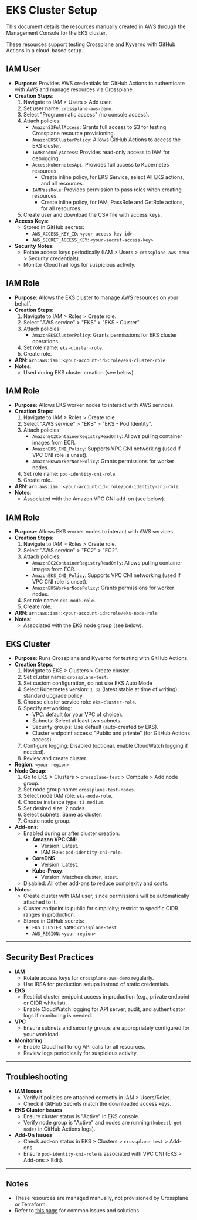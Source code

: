 # EKS Cluster Setup

This document details the resources manually created in AWS through the Management Console for the EKS cluster.

These resources support testing Crossplane and Kyverno with GitHub Actions in a cloud-based setup.

## IAM User

- **Purpose**: Provides AWS credentials for GitHub Actions to authenticate with AWS and manage resources via Crossplane.
- **Creation Steps**:
    1. Navigate to IAM > Users > Add user.
    2. Set user name: `crossplane-aws-demo`.
    3. Select "Programmatic access" (no console access).
    4. Attach policies:
        - `AmazonS3FullAccess`: Grants full access to S3 for testing Crossplane resource provisioning.
        - `AmazonEKSClusterPolicy`: Allows GitHub Actions to access the EKS cluster.
        - `IAMReadOnlyAccess`: Provides read-only access to IAM for debugging.
        - `AccessKubernetesApi`: Provides full access to Kubernetes resources.
            - Create inline policy, for EKS Service, select All EKS actions, and all resources.
        - `IAMPassRole`: Provides permission to pass roles when creating resources.
            - Create inline policy, for IAM, PassRole and GetRole actions, for all resources.
    5. Create user and download the CSV file with access keys.
- **Access Keys**:
    - Stored in GitHub secrets:
        - `AWS_ACCESS_KEY_ID`: `<your-access-key-id>`
        - `AWS_SECRET_ACCESS_KEY`: `<your-secret-access-key>`
- **Security Notes**:
    - Rotate access keys periodically (IAM > Users > `crossplane-aws-demo` > Security credentials).
    - Monitor CloudTrail logs for suspicious activity.

## IAM Role

- **Purpose**: Allows the EKS cluster to manage AWS resources on your behalf.
- **Creation Steps**:
    1. Navigate to IAM > Roles > Create role.
    2. Select "AWS service" > "EKS" > "EKS - Cluster".
    3. Attach policies:
        - `AmazonEKSClusterPolicy`: Grants permissions for EKS cluster operations.
    4. Set role name: `eks-cluster-role`.
    5. Create role.
- **ARN**: `arn:aws:iam::<your-account-id>:role/eks-cluster-role`
- **Notes**:
    - Used during EKS cluster creation (see below).

## IAM Role

- **Purpose**: Allows EKS worker nodes to interact with AWS services.
- **Creation Steps**:
    1. Navigate to IAM > Roles > Create role.
    2. Select "AWS service" > "EKS" > "EKS - Pod Identity".
    3. Attach policies:
        - `AmazonEC2ContainerRegistryReadOnly`: Allows pulling container images from ECR.
        - `AmazonEKS_CNI_Policy`: Supports VPC CNI networking (used if VPC CNI role is unset).
        - `AmazonEKSWorkerNodePolicy`: Grants permissions for worker nodes.
    4. Set role name: `pod-identity-cni-role`.
    5. Create role.
- **ARN**: `arn:aws:iam::<your-account-id>:role/pod-identity-cni-role`
- **Notes**:
    - Associated with the Amazon VPC CNI add-on (see below).

## IAM Role

- **Purpose**: Allows EKS worker nodes to interact with AWS services.
- **Creation Steps**:
    1. Navigate to IAM > Roles > Create role.
    2. Select "AWS service" > "EC2" > "EC2".
    3. Attach policies:
        - `AmazonEC2ContainerRegistryReadOnly`: Allows pulling container images from ECR.
        - `AmazonEKS_CNI_Policy`: Supports VPC CNI networking (used if VPC CNI role is unset).
        - `AmazonEKSWorkerNodePolicy`: Grants permissions for worker nodes.
    4. Set role name: `eks-node-role`.
    5. Create role.
- **ARN**: `arn:aws:iam::<your-account-id>:role/eks-node-role`
- **Notes**:
    - Associated with the EKS node group (see below).

## EKS Cluster

- **Purpose**: Runs Crossplane and Kyverno for testing with GitHub Actions.
- **Creation Steps**:
    1. Navigate to EKS > Clusters > Create cluster.
    2. Set cluster name: `crossplane-test`.
    3. Set custom configuration, do not use EKS Auto Mode
    4. Select Kubernetes version: `1.32` (latest stable at time of writing), standard upgrade policy.
    5. Choose cluster service role: `eks-cluster-role`.
    6. Specify networking:
        - VPC: default (or your VPC of choice).
        - Subnets: Select at least two subnets.
        - Security groups: Use default (auto-created by EKS).
        - Cluster endpoint access: "Public and private" (for GitHub Actions access).
    7. Configure logging: Disabled (optional, enable CloudWatch logging if needed).
    8. Review and create cluster.
- **Region**: `<your-region>`
- **Node Group**:
    1. Go to EKS > Clusters > `crossplane-test` > Compute > Add node group.
    2. Set node group name: `crossplane-test-nodes`.
    3. Select node IAM role: `eks-node-role`.
    4. Choose instance type: `t3.medium`.
    5. Set desired size: 2 nodes.
    6. Select subnets: Same as cluster.
    7. Create node group.
- **Add-ons**:
    - Enabled during or after cluster creation:
        - **Amazon VPC CNI**:
            - Version: Latest.
            - IAM Role: `pod-identity-cni-role`.
        - **CoreDNS**:
            - Version: Latest.
        - **Kube-Proxy**:
            - Version: Matches cluster, latest.
    - Disabled: All other add-ons to reduce complexity and costs.
- **Notes**:
    - Create cluster with IAM user, since permissions will be automatically attached to it.
    - Cluster endpoint is public for simplicity; restrict to specific CIDR ranges in production.
    - Stored in GitHub secrets:
        - `EKS_CLUSTER_NAME`: `crossplane-test`
        - `AWS_REGION`: `<your-region>`

---

## Security Best Practices

- **IAM**
    - Rotate access keys for `crossplane-aws-demo` regularly.
    - Use IRSA for production setups instead of static credentials.
- **EKS**
    - Restrict cluster endpoint access in production (e.g., private endpoint or CIDR whitelist).
    - Enable CloudWatch logging for API server, audit, and authenticator logs if monitoring is needed.
- **VPC**
    - Ensure subnets and security groups are appropriately configured for your workload.
- **Monitoring**
    - Enable CloudTrail to log API calls for all resources.
    - Review logs periodically for suspicious activity.

---

## Troubleshooting

- **IAM Issues**
    - Verify if policies are attached correctly in IAM > Users/Roles.
    - Check if GitHub Secrets match the downloaded access keys.
- **EKS Cluster Issues**
    - Ensure cluster status is "Active" in EKS console.
    - Verify node group is "Active" and nodes are running (`kubectl get nodes` in GitHub Actions logs).
- **Add-On Issues**
    - Check add-on status in EKS > Clusters > `crossplane-test` > Add-ons.
    - Ensure `pod-identity-cni-role` is associated with VPC CNI (EKS > Add-ons > Edit).

---

## Notes

- These resources are managed manually, not provisioned by Crossplane or Terraform.
- Refer to [this page](./docs/troubleshooting.md) for common issues and solutions.

